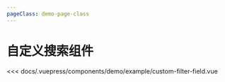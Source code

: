 ```yaml
---
pageClass: demo-page-class
---
```


# 自定义搜索组件
<!-- markdownlint-disable MD033 -->
<client-only>
<demo-box codesandbox="https://codesandbox.io/s/oov4z3wxl5?module=%2Fsrc%2FApp.vue&view=preview">
<div slot="demo">

  <demo-example-custom-filter-field />

</div>

<div slot="code">

<<< docs/.vuepress/components/demo/example/custom-filter-field.vue

</div>

</demo-box>
</client-only>
<!-- markdownlint-enable MD033 -->

<style>
.theme-default-content:not(.custom) > h1:first-child {
    margin-top: -0.1rem;
    font-size: 22px;
    text-align: center;
}
</style>
